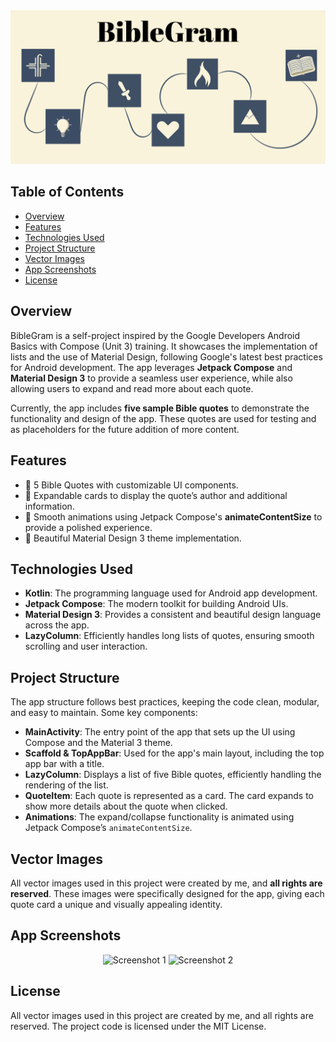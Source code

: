 <div align="center">
  <img src="images/featureGraphicBibleGram.png" alt="Logo" width="600"/>
</div>

## Table of Contents
- [Overview](#overview)
- [Features](#features)
- [Technologies Used](#technologies-used)
- [Project Structure](#project-structure)
- [Vector Images](#vector-images)
- [App Screenshots](#app-screenshots)
- [License](#license)

## Overview
BibleGram is a self-project inspired by the Google Developers Android Basics with Compose (Unit 3) training. It showcases the implementation of lists and the use of Material Design, following Google's latest best practices for Android development.
The app leverages **Jetpack Compose** and **Material Design 3** to provide a seamless user experience, while also allowing users to expand and read more about each quote.

Currently, the app includes **five sample Bible quotes** to demonstrate the functionality and design of the app. These quotes are used for testing and as placeholders for the future addition of more content.

## Features

- 📖 5 Bible Quotes with customizable UI components.
- 🌟 Expandable cards to display the quote’s author and additional information.
- 📜 Smooth animations using Jetpack Compose's **animateContentSize** to provide a polished experience.
- 🎨 Beautiful Material Design 3 theme implementation.

## Technologies Used

- **Kotlin**: The programming language used for Android app development.
- **Jetpack Compose**: The modern toolkit for building Android UIs.
- **Material Design 3**: Provides a consistent and beautiful design language across the app.
- **LazyColumn**: Efficiently handles long lists of quotes, ensuring smooth scrolling and user interaction.

## Project Structure

The app structure follows best practices, keeping the code clean, modular, and easy to maintain. Some key components:

- **MainActivity**: The entry point of the app that sets up the UI using Compose and the Material 3 theme.
- **Scaffold & TopAppBar**: Used for the app's main layout, including the top app bar with a title.
- **LazyColumn**: Displays a list of five Bible quotes, efficiently handling the rendering of the list.
- **QuoteItem**: Each quote is represented as a card. The card expands to show more details about the quote when clicked.
- **Animations**: The expand/collapse functionality is animated using Jetpack Compose’s `animateContentSize`.

## Vector Images

All vector images used in this project were created by me, and **all rights are reserved**. These images were specifically designed for the app, giving each quote card a unique and visually appealing identity.

## App Screenshots

<div align="center">
  <img src="images/screenshot1.png" alt="Screenshot 1" width="300"/>
  <img src="images/screenshot2.png" alt="Screenshot 2" width="300"/>
</div>

## License

All vector images used in this project are created by me, and all rights are reserved. The project code is licensed under the MIT License.

